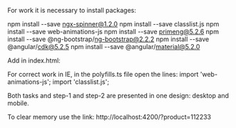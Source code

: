 For work it is necessary to install packages:

npm install --save ngx-spinner@1.2.0
npm install --save classlist.js
npm install --save web-animations-js
npm install --save primeng@5.2.6
npm install --save @ng-bootstrap/ng-bootstrap@2.2.2
npm install --save @angular/cdk@5.2.5
npm install --save @angular/material@5.2.0

Add in index.html:
  <link type="text/css" rel="stylesheet" href="https://cdnjs.cloudflare.com/ajax/libs/materialize/1.0.0-rc.2/css/materialize.min.css">
  <link type="text/css" rel="stylesheet" href="https://maxcdn.bootstrapcdn.com/font-awesome/4.5.0/css/font-awesome.min.css">

For correct work in IE, in the polyfills.ts file open the lines:
	import 'web-animations-js';
	import 'classlist.js';

Both tasks and step-1 and step-2 are presented in one design: desktop and mobile.

To clear memory use the link: 
	http://localhost:4200/?product=112233
